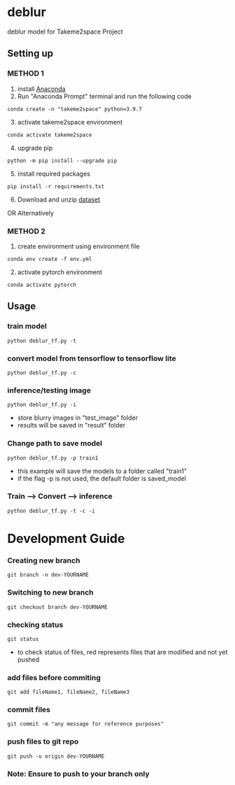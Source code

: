# deblur
deblur model for Takeme2space Project

## Setting up

### METHOD 1
1. install [Anaconda](https://www.anaconda.com/download/success)
2. Run "Anaconda Prompt" terminal and run the following code
```
conda create -n "takeme2space" python=3.9.7
``` 
3. activate takeme2space environment
```
conda activate takeme2space
```
4. upgrade pip
```
python -m pip install --upgrade pip
```
5. install required packages
```
pip install -r requirements.txt
```
6. Download and unzip [dataset](https://sotonac-my.sharepoint.com/:u:/g/personal/fsm1d23_soton_ac_uk/EebAPMYDCwhJkJ68o4sOkZsB4SBphhcKtKhxaldugsDlnA?e=OiFmP0)

OR Alternatively

### METHOD 2
1. create environment using environment file
```
conda env create -f env.yml
```
2. activate pytorch environment
```
conda activate pytorch
```

## Usage
### train model
```
python deblur_tf.py -t
```

### convert model from tensorflow to tensorflow lite
```
python deblur_tf.py -c
```

### inference/testing image
```
python deblur_tf.py -i
```
   * store blurry images in "test_image" folder
   * results will be saved in "result" folder

### Change path to save model
```
python deblur_tf.py -p train1
```
   * this example will save the models to a folder called "train1"
   * if the flag -p is not used, the default folder is saved_model

### Train --> Convert --> inference
```
python deblur_tf.py -t -c -i
```

# Development Guide

### Creating new branch
```
git branch -n dev-YOURNAME
```

### Switching to new branch
```
git checkout branch dev-YOURNAME
```

### checking status
```
git status
```
- to check status of files, red represents files that are modified and not yet pushed

### add files before commiting
```
git add fileName1, fileName2, fileName3
```

### commit files
```
git commit -m "any message for reference purposes"
```

### push files to git repo
```
git push -u origin dev-YOURNAME
```
### Note: Ensure to push to your branch only
